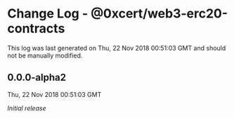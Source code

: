 # Change Log - @0xcert/web3-erc20-contracts

This log was last generated on Thu, 22 Nov 2018 00:51:03 GMT and should not be manually modified.

## 0.0.0-alpha2
Thu, 22 Nov 2018 00:51:03 GMT

*Initial release*

